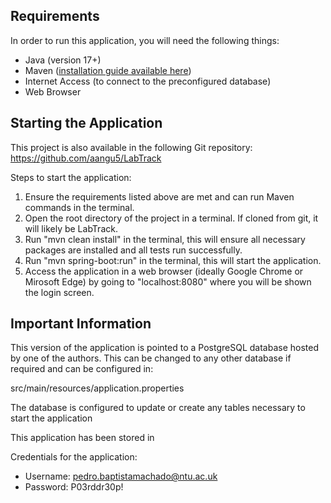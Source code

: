 Requirements
---
In order to run this application, you will need the following things:

* Java (version 17+)
* Maven ([installation guide available here](https://maven.apache.org/install.html))
* Internet Access (to connect to the preconfigured database)
* Web Browser

Starting the Application
---
This project is also available in the following Git repository:
https://github.com/aangu5/LabTrack

Steps to start the application:
1. Ensure the requirements listed above are met and can run Maven commands in the terminal.
2. Open the root directory of the project in a terminal. If cloned from git, it will likely be LabTrack.
3. Run "mvn clean install" in the terminal, this will ensure all necessary packages are installed and all tests run successfully.
4. Run "mvn spring-boot:run" in the terminal, this will start the application.
5. Access the application in a web browser (ideally Google Chrome or Mirosoft Edge) by going to "localhost:8080" where you will be shown the login screen.

Important Information
---
This version of the application is pointed to a PostgreSQL database hosted by one of the authors.
This can be changed to any other database if required and can be configured in:

src/main/resources/application.properties

The database is configured to update or create any tables necessary to start the application

This application has been stored in 

Credentials for the application:
* Username: pedro.baptistamachado@ntu.ac.uk
* Password: P03rddr30p!